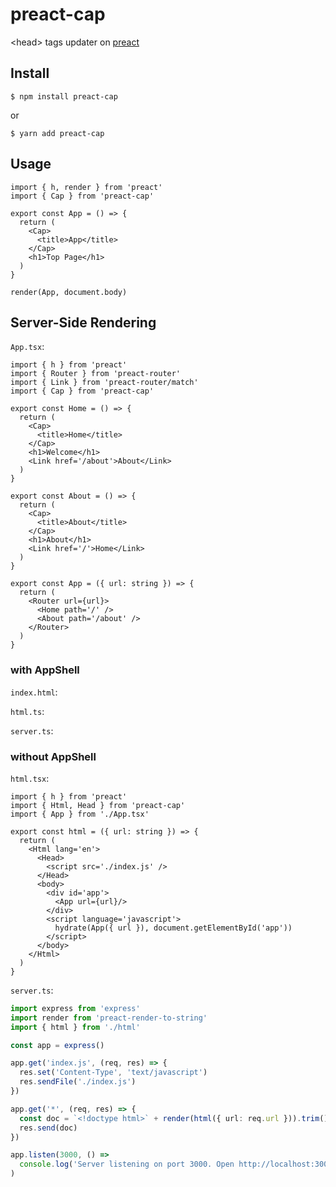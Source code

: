 # preact-cap

&lt;head> tags updater on [preact](https://github.com/preactjs/preact)

## Install

```shell
$ npm install preact-cap
```
or
```shell
$ yarn add preact-cap
```

## Usage

```tsx
import { h, render } from 'preact'
import { Cap } from 'preact-cap'

export const App = () => {
  return (
    <Cap>
      <title>App</title>
    </Cap>
    <h1>Top Page</h1>
  )
}

render(App, document.body)
```

## Server-Side Rendering

`App.tsx`:
```tsx
import { h } from 'preact'
import { Router } from 'preact-router'
import { Link } from 'preact-router/match'
import { Cap } from 'preact-cap'

export const Home = () => {
  return (
    <Cap>
      <title>Home</title>
    </Cap>
    <h1>Welcome</h1>
    <Link href='/about'>About</Link>
  )
}

export const About = () => {
  return (
    <Cap>
      <title>About</title>
    </Cap>
    <h1>About</h1>
    <Link href='/'>Home</Link>
  )
}

export const App = ({ url: string }) => {
  return (
    <Router url={url}>
      <Home path='/' />
      <About path='/about' />
    </Router>
  )
}
```

### with AppShell

`index.html`:

`html.ts`:

`server.ts`:

### without AppShell

`html.tsx`:
```tsx
import { h } from 'preact'
import { Html, Head } from 'preact-cap'
import { App } from './App.tsx'

export const html = ({ url: string }) => {
  return (
    <Html lang='en'>
      <Head>
        <script src='./index.js' />
      </Head>
      <body>
        <div id='app'>
          <App url={url}/>
        </div>
        <script language='javascript'>
          hydrate(App({ url }), document.getElementById('app'))
        </script>
      </body>
    </Html>
  )
}
```

`server.ts`:
```ts
import express from 'express'
import render from 'preact-render-to-string'
import { html } from './html'

const app = express()

app.get('index.js', (req, res) => {
  res.set('Content-Type', 'text/javascript')
  res.sendFile('./index.js')
})

app.get('*', (req, res) => {
  const doc = `<!doctype html>` + render(html({ url: req.url })).trim()
  res.send(doc)
})

app.listen(3000, () =>
  console.log('Server listening on port 3000. Open http://localhost:3000/')
)
```
